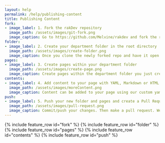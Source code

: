 ```yaml
---
layout: help
permalink: /help/publishing-content
title: Publishing Content
fork:
- image_label: 1. Fork the rakDev repository
  image_path: /assets/images/git-fork.png
  image_caption: Go to https://github.com/Melvine/rakdev and fork the repository.
folder:
- image_label: 2. Create your department folder in the root directory
  image_path: /assets/images/create-folder.png
  image_caption: Once you clone the newly forked repo and have it open in your IDE/Text Editor create a new folder with your department or company name in the root directory.
pages:
- image_label: 3. Create pages within your department folder 
  image_path: /assets/images/create-page.png
  image_caption: Create pages within the department folder you just created. Any pages within this folder will automatically populate of your department page sidemenu.
contents:
- image_label: 4. Add content to your page with YAML, Markdown or HTML
  image_path: /assets/images/moreContent.png
  image_caption: Content can be added to your page using our custom yaml key/value pairs, markdown or HTML. You can also use a combination of the three if you prefer!
push:
- image_label: 5. Push your new folder and pages and create a Pull Request 
  image_path: /assets/images/pull-request.png
  image_caption: Commit/push your changes. Then make a pull request. We will review the changes you've made and then merge them. The changes you made should be automatically deployed shortly after.
---
```


{% include feature_row id="fork" %}
{% include feature_row id="folder" %}
{% include feature_row id="pages" %}
{% include feature_row id="contents" %}
{% include feature_row id="push" %}

